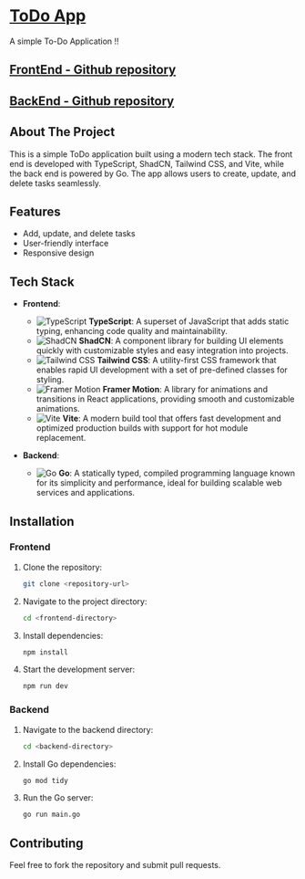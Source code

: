 # [ToDo App](https://golangtodo-front.onrender.com/)

A simple To-Do Application !!

## [FrontEnd - Github repository](https://github.com/ShardenduMishra22/GoLangToDo-Front)
## [BackEnd - Github repository](https://github.com/ShardenduMishra22/GoLangToDo-Back)

## About The Project
This is a simple ToDo application built using a modern tech stack. The front end is developed with TypeScript, ShadCN, Tailwind CSS, and Vite, while the back end is powered by Go. The app allows users to create, update, and delete tasks seamlessly.

## Features
- Add, update, and delete tasks
- User-friendly interface
- Responsive design

## Tech Stack

- **Frontend**:
  - ![TypeScript](https://img.shields.io/badge/TypeScript-007ACC?style=flat&logo=typescript&logoColor=white)
    **TypeScript**: A superset of JavaScript that adds static typing, enhancing code quality and maintainability.
  - ![ShadCN](https://img.shields.io/badge/ShadCN-4A5568?style=flat&logo=vue.js&logoColor=white)
    **ShadCN**: A component library for building UI elements quickly with customizable styles and easy integration into projects.
  - ![Tailwind CSS](https://img.shields.io/badge/Tailwind%20CSS-06B6D4?style=flat&logo=tailwind-css&logoColor=white)
    **Tailwind CSS**: A utility-first CSS framework that enables rapid UI development with a set of pre-defined classes for styling.
  - ![Framer Motion](https://img.shields.io/badge/Framer%20Motion-000000?style=flat&logo=framer&logoColor=white)
    **Framer Motion**: A library for animations and transitions in React applications, providing smooth and customizable animations.
  - ![Vite](https://img.shields.io/badge/Vite-646CFF?style=flat&logo=vite&logoColor=white)
    **Vite**: A modern build tool that offers fast development and optimized production builds with support for hot module replacement.

- **Backend**:
  - ![Go](https://img.shields.io/badge/Go-00ADD8?style=flat&logo=go&logoColor=white)
    **Go**: A statically typed, compiled programming language known for its simplicity and performance, ideal for building scalable web services and applications.

## Installation

### Frontend
1. Clone the repository:
   ```bash
   git clone <repository-url>
   ```
2. Navigate to the project directory:
   ```bash
   cd <frontend-directory>
   ```
3. Install dependencies:
   ```bash
   npm install
   ```
4. Start the development server:
   ```bash
   npm run dev
   ```

### Backend
1. Navigate to the backend directory:
   ```bash
   cd <backend-directory>
   ```
2. Install Go dependencies:
   ```bash
   go mod tidy
   ```
3. Run the Go server:
   ```bash
   go run main.go
   ```

## Contributing
Feel free to fork the repository and submit pull requests.
